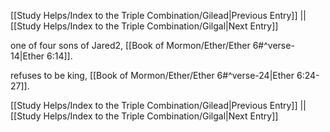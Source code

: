 [[Study Helps/Index to the Triple Combination/Gilead|Previous Entry]]  ||  [[Study Helps/Index to the Triple Combination/Gilgal|Next Entry]]

 one of four sons of Jared2, [[Book of Mormon/Ether/Ether 6#^verse-14|Ether 6:14]].

 refuses to be king, [[Book of Mormon/Ether/Ether 6#^verse-24|Ether 6:24-27]].

[[Study Helps/Index to the Triple Combination/Gilead|Previous Entry]]  ||  [[Study Helps/Index to the Triple Combination/Gilgal|Next Entry]]